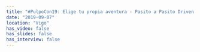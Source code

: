 ```yaml
---
title: "#PulpoCon19: Elige tu propia aventura - Pasito a Pasito Driven Development"
date: "2019-09-07"
location: "Vigo"
has_video: false
has_slides: false
has_interview: false
---
```

